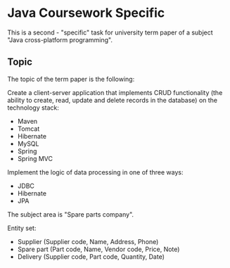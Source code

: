 # Java Coursework Specific

This is a second - "specific" task for university term paper of a subject "Java cross-platform programming".

## Topic

The topic of the term paper is the following:

Create a client-server application that implements CRUD functionality (the ability 
to create, read, update and delete records in the database) on the technology stack:
* Maven
* Tomcat
* Hibernate
* MySQL
* Spring
* Spring MVC

Implement the logic of data processing in one of three ways:
* JDBC
* Hibernate
* JPA

The subject area is "Spare parts company".

Entity set:
* Supplier (Supplier code, Name, Address, Phone)
* Spare part (Part code, Name, Vendor code, Price, Note)
* Delivery (Supplier code, Part code, Quantity, Date)